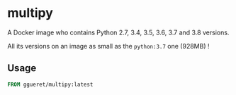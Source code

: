 multipy
=======

A Docker image who contains Python 2.7, 3.4, 3.5, 3.6, 3.7 and 3.8 versions.

All its versions on an image as small as the `python:3.7` one (928MB) !


Usage
-----
```Dockerfile
FROM ggueret/multipy:latest
```
